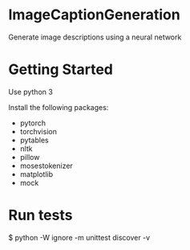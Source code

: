 # ImageCaptionGeneration
Generate image descriptions using a neural network

# Getting Started

Use python 3

Install the following packages:
- pytorch
- torchvision
- pytables
- nltk
- pillow
- mosestokenizer
- matplotlib
- mock

# Run tests
$ python -W ignore -m unittest discover -v


